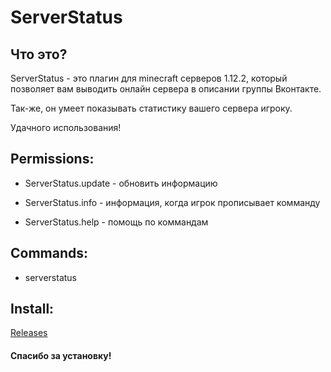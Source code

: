 # ServerStatus

## Что это?

ServerStatus - это плагин для minecraft серверов 1.12.2,
               который позволяет вам выводить онлайн сервера в описании
               группы Вконтакте.               
               
Так-же, он умеет показывать статистику вашего сервера игроку.

Удачного использования!  

## Permissions:

 - ServerStatus.update - обновить информацию
 
 - ServerStatus.info - информация,
  когда игрок прописывает комманду
  
 - ServerStatus.help - помощь по коммандам
 
## Commands:
    
 - serverstatus

## Install:
  
 [Releases](https://github.com/MrPHP-Team/ServerStatus/releases)
 
#### Спасибо за установку!
